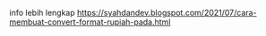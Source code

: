 info lebih lengkap
https://syahdandev.blogspot.com/2021/07/cara-membuat-convert-format-rupiah-pada.html
